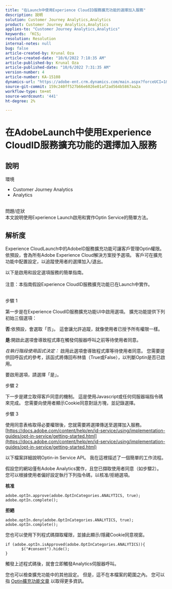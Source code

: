```yaml
---
title: "在Launch中使用Experience CloudID服務擴充功能的選擇加入服務"
description: 說明
solution: Customer Journey Analytics,Analytics
product: Customer Journey Analytics,Analytics
applies-to: "Customer Journey Analytics,Analytics"
keywords: 「KCS」
resolution: Resolution
internal-notes: null
bug: false
article-created-by: Krunal Oza
article-created-date: "10/6/2022 7:18:35 AM"
article-published-by: Krunal Oza
article-published-date: "10/6/2022 7:31:35 AM"
version-number: 4
article-number: KA-15108
dynamics-url: "https://adobe-ent.crm.dynamics.com/main.aspx?forceUCI=1&pagetype=entityrecord&etn=knowledgearticle&id=83a4d010-4745-ed11-bba2-002248086a27"
source-git-commit: 159c240ff527b66e6026e01af2ad564b5867aa2a
workflow-type: tm+mt
source-wordcount: '441'
ht-degree: 2%

---
```


# 在AdobeLaunch中使用Experience CloudID服務擴充功能的選擇加入服務

## 說明

環境<br>
- Customer Journey Analytics
- Analytics



<br>問題/症狀<br>
本文說明使用Experience Launch啟用和實作Optin Service的簡單方法。


## 解析度


Experience CloudLaunch中的AdobeID服務擴充功能可讓客戶管理Optin權限。 依預設，會為所有Adobe Experience Cloud解決方案授予選項。 客戶可在擴充功能中配置設定，以追蹤使用者的選擇加入/退出。

以下是啟用和設定選項服務的簡單指南。
<br><br>注意：本指南假設Experience CloudID服務擴充功能已在Launch中實作。<br><br>


步驟 1

第一步是在Experience CloudID服務擴充功能UI中啟用選項。 擴充功能提供下列初始三個選項：

<b>否</b>:依預設，會選取「否」。 這會讓允許追蹤，就像使用者已授予所有權限一樣。

<b>是</b>:開啟此選項會導致程式庫在觸發伺服器呼叫之前等待使用者同意。

*在執行階段使用函式決定：* 啟用此選項會導致程式庫等待使用者同意。 您需要提供回呼函式的參考，該函式將傳回布林值（True或False），以判斷Optin是否已啟用。

要啟用選項，請選擇「是」。



步驟 2

下一步是建立取得客戶同意的機制。 這是使用Javascript或任何伺服器端指令碼來完成。 您需要向使用者顯示Cookie同意對話方塊，並記錄選擇。



步驟 3

使用同意表格取得必要權限後，您就需要將選擇傳送至選擇加入服務。
[https://docs.adobe.com/content/help/en/id-service/using/implementation-guides/opt-in-service/getting-started.html](https://docs.adobe.com/content/help/en/id-service/using/implementation-guides/opt-in-service/getting-started.html)

以下檔案詳細說明Optin-in Service API。 我在這裡描述了一個簡單的工作流程。

假設您的網站僅有Adobe Analytics實作，且您已擷取使用者同意（如步驟2）。 您可以根據使用者偏好設定執行下列指令碼，以核准/拒絕選項。

<b>核准</b>


```
adobe.optIn.approve(adobe.OptInCategories.ANALYTICS, true);
adobe.optIn.complete();
```




<b>拒絕</b>


```
adobe.optIn.deny(adobe.OptInCategories.ANALYTICS, true);
adobe.optIn.complete();
```




您也可以使用下列程式碼擷取權限，並據此顯示/隱藏Cookie同意視窗。


```
if (adobe.optIn.isApproved(adobe.OptInCategories.ANALYTICS)){
       $("#consent").hide();
}
```




觸發上述程式碼後，就會立即觸發Analytics伺服器呼叫。

您也可以檢查擴充功能中的其他設定。 但是，這不在本檔案的範圍之內。 您可以指 [Optin擴充功能文章](https://docs.adobe.com/content/help/en/id-service/using/implementation-guides/opt-in-service/launch.html) 以取得更多資訊。
